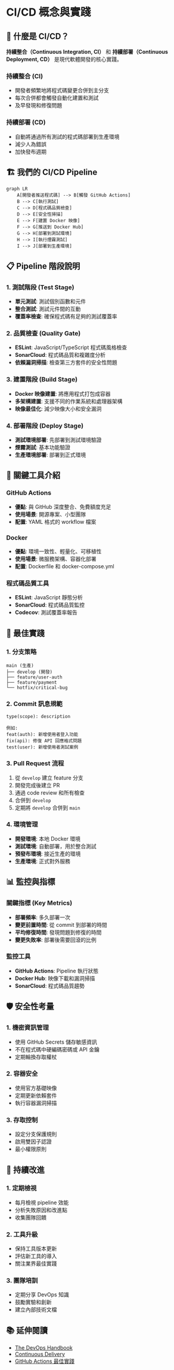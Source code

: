 # CI/CD 概念與實踐

## 🎯 什麼是 CI/CD？

**持續整合（Continuous Integration, CI）** 和 **持續部署（Continuous Deployment, CD）** 是現代軟體開發的核心實踐。

### 持續整合 (CI)
- 開發者頻繁地將程式碼變更合併到主分支
- 每次合併都會觸發自動化建置和測試
- 及早發現和修復問題

### 持續部署 (CD)
- 自動將通過所有測試的程式碼部署到生產環境
- 減少人為錯誤
- 加快發布週期

## 🏗️ 我們的 CI/CD Pipeline

```mermaid
graph LR
    A[開發者推送程式碼] --> B[觸發 GitHub Actions]
    B --> C[執行測試]
    C --> D[程式碼品質檢查]
    D --> E[安全性掃描]
    E --> F[建置 Docker 映像]
    F --> G[推送到 Docker Hub]
    G --> H[部署到測試環境]
    H --> I[執行煙霧測試]
    I --> J[部署到生產環境]
```

## 📋 Pipeline 階段說明

### 1. 測試階段 (Test Stage)
- **單元測試**: 測試個別函數和元件
- **整合測試**: 測試元件間的互動
- **覆蓋率檢查**: 確保程式碼有足夠的測試覆蓋率

### 2. 品質檢查 (Quality Gate)
- **ESLint**: JavaScript/TypeScript 程式碼風格檢查
- **SonarCloud**: 程式碼品質和複雜度分析
- **依賴漏洞掃描**: 檢查第三方套件的安全性問題

### 3. 建置階段 (Build Stage)
- **Docker 映像建置**: 將應用程式打包成容器
- **多架構建置**: 支援不同的作業系統和處理器架構
- **映像最佳化**: 減少映像大小和安全漏洞

### 4. 部署階段 (Deploy Stage)
- **測試環境部署**: 先部署到測試環境驗證
- **煙霧測試**: 基本功能驗證
- **生產環境部署**: 部署到正式環境

## 🔧 關鍵工具介紹

### GitHub Actions
- **優點**: 與 GitHub 深度整合、免費額度充足
- **使用場景**: 開源專案、小型團隊
- **配置**: YAML 格式的 workflow 檔案

### Docker
- **優點**: 環境一致性、輕量化、可移植性
- **使用場景**: 微服務架構、容器化部署
- **配置**: Dockerfile 和 docker-compose.yml

### 程式碼品質工具
- **ESLint**: JavaScript 靜態分析
- **SonarCloud**: 程式碼品質監控
- **Codecov**: 測試覆蓋率報告

## 🚀 最佳實踐

### 1. 分支策略
```
main (生產)
├── develop (開發)
├── feature/user-auth
├── feature/payment
└── hotfix/critical-bug
```

### 2. Commit 訊息規範
```
type(scope): description

例如:
feat(auth): 新增使用者登入功能
fix(api): 修復 API 回應格式問題
test(user): 新增使用者測試案例
```

### 3. Pull Request 流程
1. 從 `develop` 建立 feature 分支
2. 開發完成後建立 PR
3. 通過 code review 和所有檢查
4. 合併到 `develop`
5. 定期將 `develop` 合併到 `main`

### 4. 環境管理
- **開發環境**: 本地 Docker 環境
- **測試環境**: 自動部署，用於整合測試
- **預發布環境**: 接近生產的環境
- **生產環境**: 正式對外服務

## 📊 監控與指標

### 關鍵指標 (Key Metrics)
- **部署頻率**: 多久部署一次
- **變更前置時間**: 從 commit 到部署的時間
- **平均修復時間**: 發現問題到修復的時間
- **變更失敗率**: 部署後需要回滾的比例

### 監控工具
- **GitHub Actions**: Pipeline 執行狀態
- **Docker Hub**: 映像下載和漏洞掃描
- **SonarCloud**: 程式碼品質趨勢

## 🛡️ 安全性考量

### 1. 機密資訊管理
- 使用 GitHub Secrets 儲存敏感資訊
- 不在程式碼中硬編碼密碼或 API 金鑰
- 定期輪換存取權杖

### 2. 容器安全
- 使用官方基礎映像
- 定期更新依賴套件
- 執行容器漏洞掃描

### 3. 存取控制
- 設定分支保護規則
- 啟用雙因子認證
- 最小權限原則

## 🔄 持續改進

### 1. 定期檢視
- 每月檢視 pipeline 效能
- 分析失敗原因和改進點
- 收集團隊回饋

### 2. 工具升級
- 保持工具版本更新
- 評估新工具的導入
- 關注業界最佳實踐

### 3. 團隊培訓
- 定期分享 DevOps 知識
- 鼓勵實驗和創新
- 建立內部技術文檔

## 📚 延伸閱讀

- [The DevOps Handbook](https://itrevolution.com/the-devops-handbook/)
- [Continuous Delivery](https://continuousdelivery.com/)
- [GitHub Actions 最佳實踐](https://docs.github.com/en/actions/learn-github-actions/essential-features-of-github-actions)